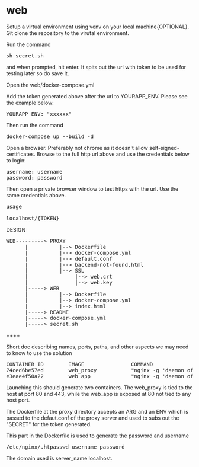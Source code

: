 # web

Setup a virtual environment using venv on your local machine{OPTIONAL}. 
Git clone the repository to the virutal environment.

Run the command <pre>sh secret.sh</pre> and when prompted, hit enter.
It spits out the url with token to be used for testing later so do save it.

Open the web/docker-compose.yml

Add the token generated above after the url to YOURAPP_ENV.
Please see the example below:
<pre>YOURAPP_ENV: "xxxxxx"</pre>

Then run the command <pre>docker-compose up --build -d</pre>

Open a browser. Preferably not chrome as it doesn't allow self-signed-certificates. 
Browse to the full http url above and use the credentials below to login:
<pre>
username: username
password: password
</pre>
Then open a private browser window to test https with the url. Use the same credentials above.

<pre>
usage

localhost/{TOKEN}
</pre>

DESIGN
<pre>
WEB---------> PROXY
      |          |--> Dockerfile
      |          |--> docker-compose.yml
      |          |--> default.conf
      |          |--> backend-not-found.html
      |          |--> SSL
      |               |--> web.crt
      |               |--> web.key
      |-----> WEB
      |          |--> Dockerfile
      |          |--> docker-compose.yml
      |          |--> index.html
      |-----> README
      |-----> docker-compose.yml
      |-----> secret.sh
</pre>

++++

Short doc describing names, ports, paths, and other aspects we may need to know to use
the solution


<pre>
CONTAINER ID        IMAGE               COMMAND                  CREATED             STATUS              PORTS                                      NAMES
74ced6be57ed        web_proxy           "nginx -g 'daemon of…"   4 hours ago         Up 4 hours          0.0.0.0:80->80/tcp, 0.0.0.0:443->443/tcp   web_proxy_1
e3eae4f50a22        web_app             "nginx -g 'daemon of…"   5 hours ago         Up 5 hours          0.0.0.0:32776->80/tcp                      web_app_1
</pre>


Launching this should generate two containers. The web_proxy is tied to the host at port 80 and 443, while the web_app is exposed at 80 not tied to any host port.

The Dockerfile at the proxy directory accepts an ARG and an ENV which is passed to the defaut.conf of the proxy server and used to subs out the "SECRET" for the token generated.

This part in the Dockerfile is used to generate the password and username

<pre>
/etc/nginx/.htpasswd username password
</pre>

The domain used is server_name localhost.

